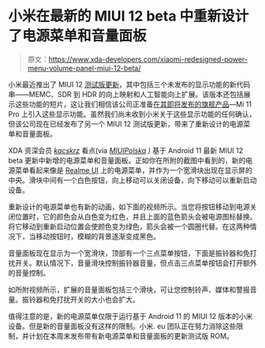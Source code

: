 # 小米在最新的 MIUI 12 beta 中重新设计了电源菜单和音量面板

> 原文：<https://www.xda-developers.com/xiaomi-redesigned-power-menu-volume-panel-miui-12-beta/>

小米最近推出了 MIUI 12 [测试版更新](https://www.xda-developers.com/download-miui-12-closed-beta-xiaomi-redmi-devices/)，其中包括三个未发布的显示功能的新代码串——MEMC、SDR 到 HDR 的向上映射和人工智能向上扩展。该版本还包括展示这些功能的短片，这让我们相信该公司正准备[在其即将发布的旗舰产品](https://www.xda-developers.com/xiaomi-mi-11-pro-flagship-could-bring-major-display-enhancements/)—Mi 11 Pro 上引入这些显示功能。虽然我们尚未收到小米关于这些显示功能的任何确认，但该公司现在已经发布了另一个 MIUI 12 测试版更新，带来了重新设计的电源菜单和音量面板。

XDA 资深会员 [*kacskrz*](https://forum.xda-developers.com/member.php?u=8240900) 看点(via *[MIUIPolska](https://miuipolska.pl/nowy-wyglad-menu-zasilania-oraz-sterowania-glosnoscia-w-miui/) )* 基于 Android 11 最新 MIUI 12 beta 更新中新增的电源菜单和音量面板。正如你在所附的截图中看到的，新的电源菜单看起来像是 [Realme UI](https://www.xda-developers.com/tag/realmeui/) 上的电源菜单，并作为一个宽滑块出现在显示屏的中央。滑块中间有一个白色按钮，向上移动可以关闭设备，向下移动可以重新启动设备。

重新设计的电源菜单也有新的动画，如下面的视频所示。当您将按钮移动到电源关闭位置时，它的颜色会从白色变为红色，并且上面的蓝色箭头会被电源图标替换。将它移动到重新启动位置会使颜色变为绿色，箭头会被一个圆圈代替。在这两种情况下，当移动按钮时，模糊的背景逐渐变成黑色。

音量面板现在显示为一个宽滑块，顶部有一个三点菜单按钮，下面是振铃器和免打扰开关。默认情况下，音量滑块控制振铃器音量，但点击三点菜单按钮会打开额外的音量控制。

如所附视频所示，扩展的音量面板包括三个滑块，可让您控制铃声、媒体和警报音量。振铃器和免打扰开关的大小也会扩大。

值得注意的是，新的电源菜单仅限于运行基于 Android 11 的 MIUI 12 版本的小米设备。但是新的音量面板没有这样的限制。小米. eu 团队正在努力消除这些限制，并计划在本周末发布带有新电源菜单和音量面板的更新测试版 ROM。